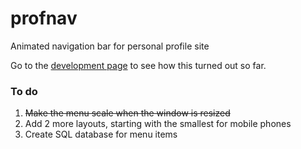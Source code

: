 # profnav
Animated navigation bar for personal profile site

Go to the [development page](http://kitchentabledigest.com/animatedmenu/ "April Carter") to see how this turned out so far.

### To do
1. ~~Make the menu scale when the window is resized~~
2. Add 2 more layouts, starting with the smallest for mobile phones
3. Create SQL database for menu items
